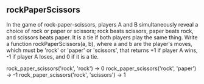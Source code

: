 ## rockPaperScissors

In the game of rock-paper-scissors, players A and B simultaneously reveal a choice of rock or paper or scissors; rock beats scissors, paper beats rock, and scissors beats paper. It is a tie if both players play the same thing. Write a function rockPaperScissors(a, b), where a and b are the player's moves, which must be 'rock' or 'paper' or 'scissors', that returns +1 if player A wins, -1 if player A loses, and 0 if it is a tie.

rock_paper_scissors('rock', 'rock') → 0
rock_paper_scissors('rock', 'paper') → -1
rock_paper_scissors('rock', 'scissors') → 1
